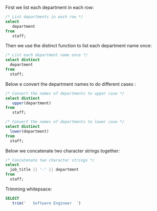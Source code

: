 First we list each department in each row:
```sql
/* List departments in each row */
select
   department
from
   staff;
```

Then we use the distinct function to list each department name once:

```sql
/* List each department name once */
select distinct
  department
from
  staff;
```

Below e convert the department names to do different cases :
```sql
/* Convert the names of departments to upper case */
select distinct
   upper(department)
from
   staff;

/* Convert the names of departments to lower case */
select distinct
  lower(department)
from
  staff;
```

Below we concatenate two character strings together:

```sql
/* Concatenate two character strings */
select
  job_title || '-' || department
from
  staff;
```

Trimming whitepsace:
```sql
SELECT
   trim('   Software Engineer  ')
```


